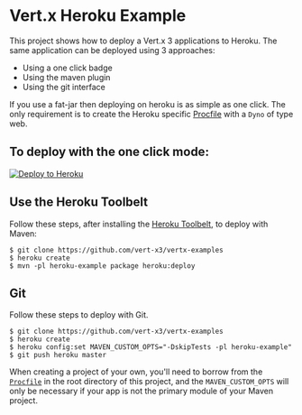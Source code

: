 # Vert.x Heroku Example

This project shows how to deploy a Vert.x 3 applications to Heroku. The same application can be deployed using 3 approaches:

* Using a one click badge
* Using the maven plugin
* Using the git interface

If you use a fat-jar then deploying on heroku is as simple as one click. The only requirement is to create the Heroku specific [Procfile](../Procfile) with a `Dyno` of type web.

## To deploy with the one click mode:

[![Deploy to Heroku](https://www.herokucdn.com/deploy/button.png)](https://heroku.com/deploy)

## Use the Heroku Toolbelt

Follow these steps, after installing the [Heroku Toolbelt](https://toolbelt.heroku.com/), to deploy with Maven:

```sh-session
$ git clone https://github.com/vert-x3/vertx-examples
$ heroku create
$ mvn -pl heroku-example package heroku:deploy
```

## Git

Follow these steps to deploy with Git.

```sh-session
$ git clone https://github.com/vert-x3/vertx-examples
$ heroku create
$ heroku config:set MAVEN_CUSTOM_OPTS="-DskipTests -pl heroku-example"
$ git push heroku master
```

When creating a project of your own, you'll need to borrow from the [`Procfile`](https://github.com/vert-x3/vertx-examples/blob/master/Procfile) in the root directory of this project, and the `MAVEN_CUSTOM_OPTS` will only be necessary if your app is not the primary module of your Maven project.
